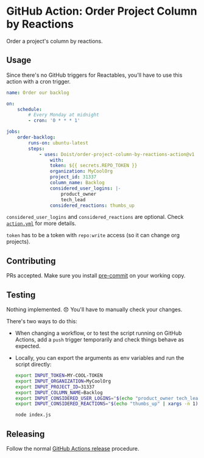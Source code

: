 # GitHub Action: Order Project Column by Reactions

Order a project's column by reactions.

## Usage

Since there's no GitHub triggers for Reactables, you'll have to use this
action with a cron trigger.

```yaml
name: Order our backlog

on:
    schedule:
        # Every Monday at midnight
        - cron: '0 * * * 1'

jobs:
    order-backlog:
        runs-on: ubuntu-latest
        steps:
            - uses: Doist/order-project-column-by-reactions-action@v1
                with:
                token: ${{ secrets.REPO_TOKEN }}
                organization: MyCoolOrg
                project_id: 31337
                column_name: Backlog
                considered_user_logins: |-
                    product_owner
                    tech_lead
                considered_reactions: thumbs_up
```

`considered_user_logins` and `considered_reactions` are optional. Check [`action.yml`](./action.yml) for more details.

`token` has to be a token with `repo:write` access (so it can change org projects).

## Contributing

PRs accepted. Make sure you install [pre-commit](https://pre-commit.com/) on your working copy.

## Testing

Nothing implemented. 😞 You'll have to manually check your changes.

There's two ways to do this:

-   When changing a workflow, or to test the script running on GitHub Actions, add a `push` trigger temporarily and check things behave as expected.
-   Locally, you can export the arguments as env variables and run the script directly:

    ```bash
    export INPUT_TOKEN=MY-COOL-TOKEN
    export INPUT_ORGANIZATION=MyCoolOrg
    export INPUT_PROJECT_ID=31337
    export INPUT_COLUMN_NAME=Backlog
    export INPUT_CONSIDERED_USER_LOGINS="$(echo "product_owner tech_lead" | xargs -n 1)"
    export INPUT_CONSIDERED_REACTIONS="$(echo "thumbs_up" | xargs -n 1)"

    node index.js
    ```

## Releasing

Follow the normal [GitHub Actions release](https://docs.github.com/en/actions/creating-actions/releasing-and-maintaining-actions) procedure.
